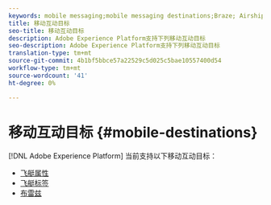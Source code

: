```yaml
---
keywords: mobile messaging;mobile messaging destinations;Braze; Airship
title: 移动互动目标
seo-title: 移动互动目标
description: Adobe Experience Platform支持下列移动互动目标
seo-description: Adobe Experience Platform支持下列移动互动目标
translation-type: tm+mt
source-git-commit: 4b1bf5bbce57a22529c5d025c5bae10557400d54
workflow-type: tm+mt
source-wordcount: '41'
ht-degree: 0%

---
```



# 移动互动目标 {#mobile-destinations}

[!DNL Adobe Experience Platform] 当前支持以下移动互动目标：

* [飞艇属性](airship-attributes-destination.md)
* [飞艇标签](airship-tags-destination.md)
* [布雷兹](braze-destination.md)